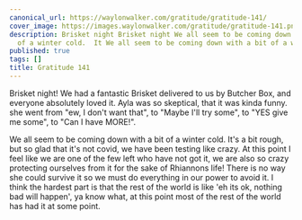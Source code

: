 ```yaml
---
canonical_url: https://waylonwalker.com/gratitude/gratitude-141/
cover_image: https://images.waylonwalker.com/gratitude/gratitude-141.png
description: Brisket night Brisket night We all seem to be coming down with a bit
  of a winter cold.  It We all seem to be coming down with a bit of a winter cold.  It
published: true
tags: []
title: Gratitude 141
---
```


Brisket night!  We had a fantastic Brisket delivered to us by Butcher Box, and everyone absolutely loved it.  Ayla was so skeptical, that it was kinda funny.  she went from "ew, I don't want that", to "Maybe I'll try some", to "YES give me some", to "Can I have MORE!".

We all seem to be coming down with a bit of a winter cold.  It's a bit rough, but so glad that it's not covid, we have been testing like crazy. At this point I feel like we are one of the few left who have not got it, we are also so crazy protecting ourselves from it for the sake of Rhiannons life!  There is no way she could survive it so we must do everything in our power to avoid it.  I think the hardest part is that the rest of the world is like   'eh its ok, nothing bad will happen', ya know what, at this point most of the rest of the world has had it at some point.